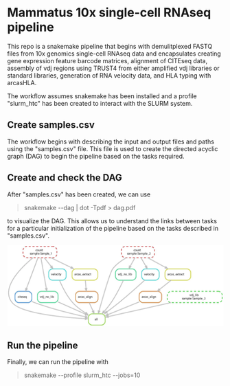 # Mammatus 10x single-cell RNAseq pipeline

This repo is a snakemake pipeline that begins with demulitplexed FASTQ files from 10x genomics single-cell RNAseq data and encapsulates creating gene expression feature barcode matrices, alignment of CITEseq data, assembly of vdj regions using TRUST4 from either amplified vdj libraries or standard libraries, generation of RNA velocity data, and HLA typing with arcasHLA.

The workflow assumes snakemake has been installed and a profile "slurm_htc" has been created to interact with the SLURM system.

## Create samples.csv

The workflow begins with describing the input and output files and paths using the "samples.csv" file. This file is used to create the directed acyclic graph (DAG) to begin the pipeline based on the tasks required.

## Create and check the DAG

After "samples.csv" has been created, we can use

> snakemake --dag | dot -Tpdf > dag.pdf

to visualize the DAG. This allows us to understand the links between tasks for a particular initialization of the pipeline based on the tasks described in
"samples.csv".

![DAG](dag_example.jpg)

## Run the pipeline

Finally, we can run the pipeline with

> snakemake --profile slurm_htc --jobs=10
